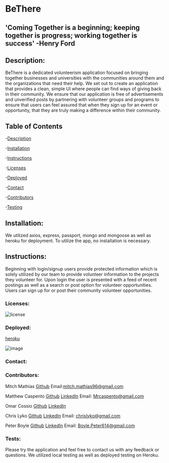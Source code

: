 # BeThere
## 'Coming Together is a beginning; keeping together is progress; working together is success' -Henry Ford

## Description: 
BeThere is a dedicated volunteerism application focused on bringing together businesses and universities with the communities around them and the organizations that need their help. We set out to create an application that provides a clean, simple UI where people can find ways of giving back in their community. We ensure that our application is free of advertisements and unverified posts by partnering with volunteer groups and programs to ensure that users can feel assured that when they sign up for an event or opportunity, that they are truly making a difference within their community. 

## Table of Contents

-[Description](#description)

-[Installation](#installation)

-[Instructions](#instructions)

-[Licenses](#licenses)

-[Deployed](#deployed)

-[Contact](#contact)

-[Contributors](#Contributors)

-[Testing](#Tests)

## Installation:
We utilized axios, express, passport, mongo and mongoose as well as heroku for deployment. To utilize the app, no installation is necessary.
## Instructions:
Beginning with login/signup users provide protected information which is solely utilized by our team to provide volunteer information to the projects they volunteer for. Upon login the user is presented with a feed of recent postings as well as a search or post option for volunteer opportunities. Users can sign up for or post their community volunteer opportunities.
### Licenses: 
![license](https://img.shields.io/badge/license-mit-green)
### Deployed: 
[heroku](https://be-there-project.herokuapp.com/)

![image](/client/public/videos/Be-There.gif)


### Contact:



### Contributors: 
Mitch Mathias
[Github](https://mitchmathias.github.io/Aboutme/)
Email:[mitch.mathias96@gmail.com](mitch.mathias96@gmail.com) 

Matthew Caspento
[Github](https://mrcaspento.github.io/MRC_Development/Html/index.html#) 
[LinkedIn](https://www.linkedin.com/in/matthew-caspento-6358671b6/)
Email: [Mrcaspento@gmail.com](Mrcaspento@gmail.com)

Omar Cossio 
[Github](https://github.com/omarcossio)
[LinkedIn](https://www.linkedin.com/in/omar-cossio-7b332a12b/)

Chris Lyko
[Github](https://github.com/KrixLeekz)
[LinkedIn](https://www.linkedin.com/in/christopher-lyko-0194b714b/)
Email: [chrislyko@gmail.com](chrislyko@gmail.com)

Peter Boyle
[Github](https://github.com/boylepeter)
[LinkedIn](https://www.linkedin.com/in/peter-boyle-22b5071b7/)
Email: [Boyle.Peter614@gmail.com](Boyle.Peter614@gmail.com)

### Tests: 
Please try the application and feel free to contact us with any feedback or questions. We utilized local testing as well as deployed testing on Heroku.
